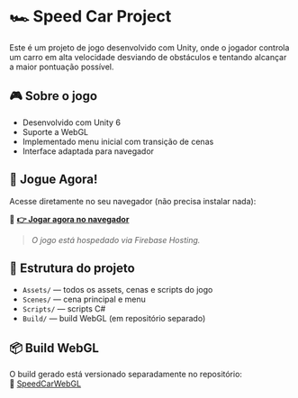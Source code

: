 # 🏎️ Speed Car Project

Este é um projeto de jogo desenvolvido com Unity, onde o jogador controla um carro em alta velocidade desviando de obstáculos e tentando alcançar a maior pontuação possível.

## 🎮 Sobre o jogo

- Desenvolvido com Unity 6
- Suporte a WebGL
- Implementado menu inicial com transição de cenas
- Interface adaptada para navegador

## 🚀 Jogue Agora!

Acesse diretamente no seu navegador (não precisa instalar nada):

🔗 **[👉 Jogar agora no navegador](https://unityspeedracing.web.app)**

> _O jogo está hospedado via Firebase Hosting._

## 📂 Estrutura do projeto

- `Assets/` — todos os assets, cenas e scripts do jogo
- `Scenes/` — cena principal e menu
- `Scripts/` — scripts C#
- `Build/` — build WebGL (em repositório separado)

## 📦 Build WebGL

O build gerado está versionado separadamente no repositório:  
🔗 [SpeedCarWebGL](https://github.com/JoaoVictorGT/SpeedCarWebGL)
